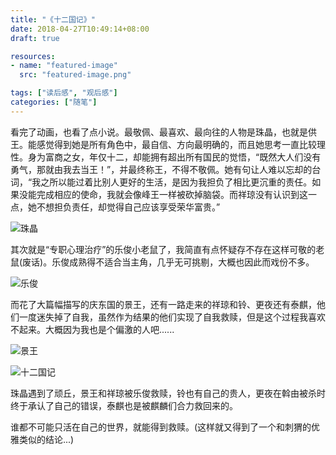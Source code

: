 ```yaml
---
title: "《十二国记》"
date: 2018-04-27T10:49:14+08:00
draft: true

resources:
- name: "featured-image"
  src: "featured-image.png"

tags: ["读后感", "观后感"]
categories: ["随笔"]
---
```


看完了动画，也看了点小说。最敬佩、最喜欢、最向往的人物是珠晶，也就是供王。能感觉得到她是所有角色中，最自信、方向最明确的，而且她思考一直比较理性。身为富商之女，年仅十二，却能拥有超出所有国民的觉悟，“既然大人们没有勇气，那就由我去当王！”，并最终称王，不得不敬佩。她有句让人难以忘却的台词，“我之所以能过着比别人更好的生活，是因为我担负了相比更沉重的责任。如果没能完成相应的使命，我就会像峰王一样被砍掉脑袋。而祥琼没有认识到这一点，她不想担负责任，却觉得自己应该享受荣华富贵。”

![珠晶](https://cdn.jsdelivr.net/gh/ryan4yin/ryan4yin.space@gh-pages/images/the-twelve-kingdoms/968138-20201122221628820-804380927.png)

其次就是“专职心理治疗”的乐俊小老鼠了，我简直有点怀疑存不存在这样可敬的老鼠(废话)。乐俊成熟得不适合当主角，几乎无可挑剔，大概也因此而戏份不多。

![乐俊](https://cdn.jsdelivr.net/gh/ryan4yin/ryan4yin.space@gh-pages/images/the-twelve-kingdoms/968138-20201122221647185-1479026304.png)


而花了大篇幅描写的庆东国的景王，还有一路走来的祥琼和铃、更夜还有泰麒，他们一度迷失掉了自我，虽然作为结果的他们实现了自我救赎，但是这个过程我喜欢不起来。大概因为我也是个偏激的人吧......

![景王](https://cdn.jsdelivr.net/gh/ryan4yin/ryan4yin.space@gh-pages/images/the-twelve-kingdoms/968138-20201122221704136-1512420559.png)


![十二国记](https://cdn.jsdelivr.net/gh/ryan4yin/ryan4yin.space@gh-pages/images/the-twelve-kingdoms/968138-20201122221721050-408249578.png)


珠晶遇到了顽丘，景王和祥琼被乐俊救赎，铃也有自己的贵人，更夜在斡由被杀时终于承认了自己的错误，泰麒也是被麒麟们合力救回来的。

谁都不可能只活在自己的世界，就能得到救赎。(这样就又得到了一个和刺猬的优雅类似的结论...)

